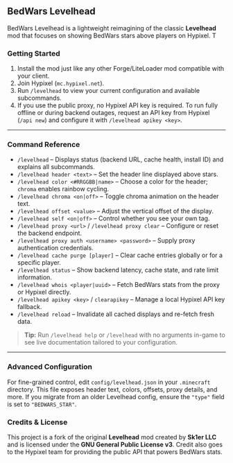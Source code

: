 ## BedWars Levelhead

BedWars Levelhead is a lightweight reimagining of the classic **Levelhead** mod that focuses on showing BedWars stars above players on Hypixel. T

### Getting Started
1. Install the mod just like any other Forge/LiteLoader mod compatible with your client.
2. Join Hypixel (`mc.hypixel.net`).
3. Run `/levelhead` to view your current configuration and available subcommands.
4. If you use the public proxy, no Hypixel API key is required. To run fully offline or during backend outages, request an API key from Hypixel (`/api new`) and configure it with `/levelhead apikey <key>`.

---

### Command Reference
- `/levelhead` – Displays status (backend URL, cache health, install ID) and explains all subcommands.
- `/levelhead header <text>` – Set the header line displayed above stars.
- `/levelhead color <#RRGGBB|name>` – Choose a color for the header; `chroma` enables rainbow cycling.
- `/levelhead chroma <on|off>` – Toggle chroma animation on the header text.
- `/levelhead offset <value>` – Adjust the vertical offset of the display.
- `/levelhead self <on|off>` – Control whether you see your own tag.
- `/levelhead proxy <url>` / `/levelhead proxy clear` – Configure or reset the backend endpoint.
- `/levelhead proxy auth <username> <password>` – Supply proxy authentication credentials.
- `/levelhead cache purge [player]` – Clear cache entries globally or for a specific player.
- `/levelhead status` – Show backend latency, cache state, and rate limit information.
- `/levelhead whois <player|uuid>` – Fetch BedWars stats from the proxy or Hypixel directly.
- `/levelhead apikey <key>` / `clearapikey` – Manage a local Hypixel API key fallback.
- `/levelhead reload` – Invalidate all cached displays and re-fetch fresh data.

> **Tip:** Run `/levelhead help` or `/levelhead` with no arguments in-game to see live documentation tailored to your configuration.

---

### Advanced Configuration
For fine-grained control, edit `config/levelhead.json` in your `.minecraft` directory. This file exposes header text, colors, offsets, proxy details, and more. If you migrate from an older Levelhead config, ensure the `"type"` field is set to `"BEDWARS_STAR"`.


### Credits & License
This project is a fork of the original **Levelhead** mod created by **Sk1er LLC** and is licensed under the **GNU General Public License v3**. Credit also goes to the Hypixel team for providing the public API that powers BedWars stats.
